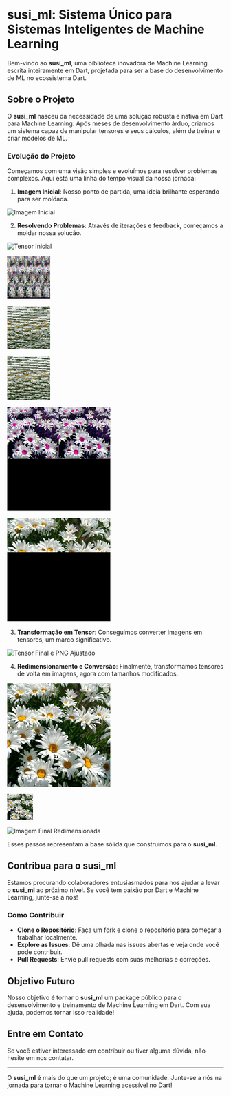 # susi_ml: Sistema Único para Sistemas Inteligentes de Machine Learning

Bem-vindo ao **susi_ml**, uma biblioteca inovadora de Machine Learning escrita inteiramente em Dart, projetada para ser a base do desenvolvimento de ML no ecossistema Dart.

## Sobre o Projeto

O **susi_ml** nasceu da necessidade de uma solução robusta e nativa em Dart para Machine Learning. Após meses de desenvolvimento árduo, criamos um sistema capaz de manipular tensores e seus cálculos, além de treinar e criar modelos de ML.

### Evolução do Projeto

Começamos com uma visão simples e evoluímos para resolver problemas complexos. Aqui está uma linha do tempo visual da nossa jornada:

1. **Imagem Inicial**: Nosso ponto de partida, uma ideia brilhante esperando para ser moldada.

![Imagem Inicial](https://github.com/garciadp95/susi_ml/blob/main/lib/tests/14471433500_cdaa22e3ea_m.jpg?raw=true)

2. **Resolvendo Problemas**: Através de iterações e feedback, começamos a moldar nossa solução.

![Tensor Inicial](https://github.com/garciadp95/susi_ml/blob/main/lib/tests/image%20-%20Copia%20(10).png?raw=true)

![Tensor Ajustado](https://github.com/eusoudagarcia/susi_ml/blob/main/lib/tests/image%20-%20Copia%20(12).png?raw=true)

![Tensor Ajustado](https://github.com/eusoudagarcia/susi_ml/blob/main/lib/tests/image%20-%20Copia%20(13).png?raw=true)

![Tensor Ajustado](https://github.com/eusoudagarcia/susi_ml/blob/main/lib/tests/image%20-%20Copia%20(13).png?raw=true)

![Tensor e PNG Ajustados](https://github.com/eusoudagarcia/susi_ml/blob/main/lib/tests/image%20-%20Copia%20(15).png?raw=true)

![Tensor e PNG Ajustados](https://github.com/eusoudagarcia/susi_ml/blob/main/lib/tests/image%20-%20Copia%20(16).png?raw=true)

3. **Transformação em Tensor**: Conseguimos converter imagens em tensores, um marco significativo.

![Tensor Final e PNG Ajustado](https://github.com/garciadp95/susi_ml/blob/main/lib/tests/image%20-%20Copia%20(17).png?raw=true)

4. **Redimensionamento e Conversão**: Finalmente, transformamos tensores de volta em imagens, agora com tamanhos modificados.

![Imagem Final](https://github.com/eusoudagarcia/susi_ml/blob/main/lib/tests/image%20-%20Copia%20(17).png?raw=true)

![Imagem Final Redimensionada](https://github.com/eusoudagarcia/susi_ml/blob/main/lib/tests/image%20-%20Copia%20(18).png?raw=true)

![Imagem Final Redimensionada](https://github.com/garciadp95/susi_ml/blob/main/lib/tests/image%20-%20Copia%20(19).png?raw=true)


Esses passos representam a base sólida que construímos para o **susi_ml**.

## Contribua para o susi_ml

Estamos procurando colaboradores entusiasmados para nos ajudar a levar o **susi_ml** ao próximo nível. Se você tem paixão por Dart e Machine Learning, junte-se a nós!

### Como Contribuir

- **Clone o Repositório**: Faça um fork e clone o repositório para começar a trabalhar localmente.
- **Explore as Issues**: Dê uma olhada nas issues abertas e veja onde você pode contribuir.
- **Pull Requests**: Envie pull requests com suas melhorias e correções.

## Objetivo Futuro

Nosso objetivo é tornar o **susi_ml** um package público para o desenvolvimento e treinamento de Machine Learning em Dart. Com sua ajuda, podemos tornar isso realidade!

## Entre em Contato

Se você estiver interessado em contribuir ou tiver alguma dúvida, não hesite em nos contatar.

---

O **susi_ml** é mais do que um projeto; é uma comunidade. Junte-se a nós na jornada para tornar o Machine Learning acessível no Dart!
